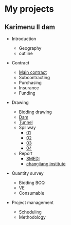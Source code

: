 # My projects
## Karimenu II dam
- Introduction
  - Geography
  - outline
- Contract
  - [Main contract](https://db.tt/cP6LxDJ2MM)
  - Subcontracting
  - Purchasing
  - Insurance
  - Funding
- Drawing
  - [Bidding drawing](https://db.tt/lK16PWaUzc)
  - [Dam](https://db.tt/4lfTng6MA5)
  - [Tunnel](https://db.tt/4SQf05ltnQ)
  - Spillway
    - [01](https://db.tt/8kcbLPmUzE)
    - [02](https://db.tt/J5YphunBc9)
    - [03](https://db.tt/Dy27QOWYUV)
    - [04](https://db.tt/c65FD6OH0N)
  - Report
    - [SMEDI](https://db.tt/170XkxZAq8)
    - [changjiang institute](https://db.tt/VU5XTZYURY)

- Quantity survey
  - Bidding BOQ
  - VE
  - Consumable

- Project management
  - Scheduling
  - Methodology
